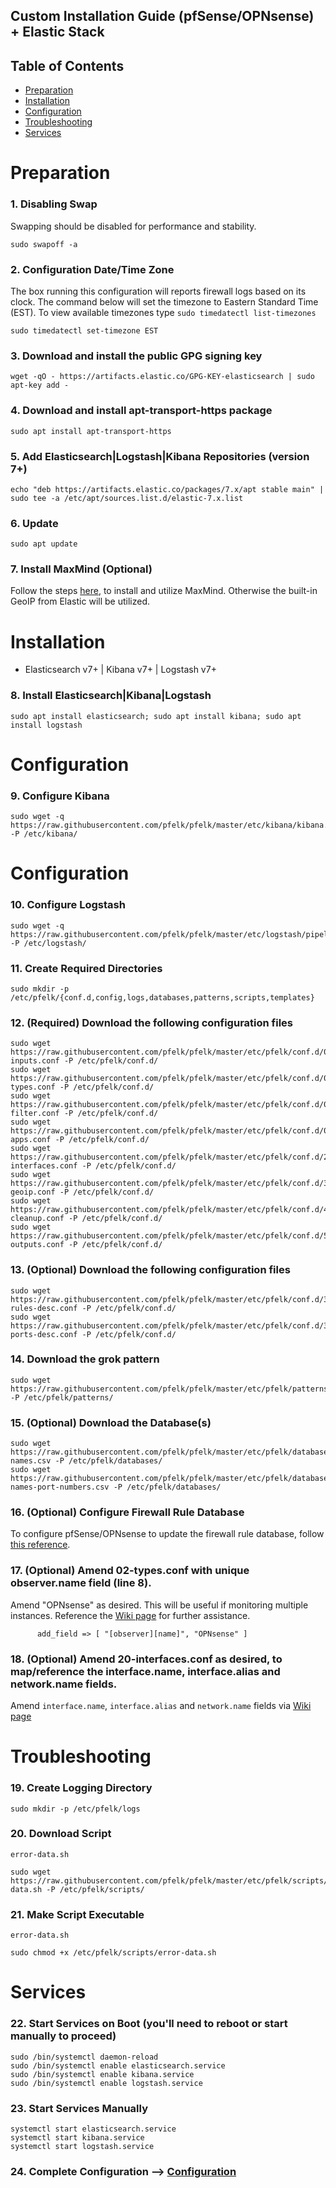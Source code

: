 ## Custom Installation Guide (pfSense/OPNsense) + Elastic Stack 

## Table of Contents

- [Preparation](#preparation)
- [Installation](#installation)
- [Configuration](#configuration)
- [Troubleshooting](#troubleshooting)
- [Services](#services)

# Preparation

### 1. Disabling Swap
Swapping should be disabled for performance and stability.
```
sudo swapoff -a
```

### 2. Configuration Date/Time Zone
The box running this configuration will reports firewall logs based on its clock.  The command below will set the timezone to Eastern Standard Time (EST).  To view available timezones type `sudo timedatectl list-timezones`
```
sudo timedatectl set-timezone EST
```

### 3. Download and install the public GPG signing key
```
wget -qO - https://artifacts.elastic.co/GPG-KEY-elasticsearch | sudo apt-key add -
```

### 4. Download and install apt-transport-https package
```
sudo apt install apt-transport-https
```

### 5. Add Elasticsearch|Logstash|Kibana Repositories (version 7+)
```
echo "deb https://artifacts.elastic.co/packages/7.x/apt stable main" | sudo tee -a /etc/apt/sources.list.d/elastic-7.x.list
```

### 6. Update
```
sudo apt update
```

### 7. Install MaxMind (Optional)
Follow the steps [here](https://github.com/pfelk/pfelk/wiki/How-To:-MaxMind-via-GeoIP-with-pfELK), to install and utilize MaxMind. Otherwise the built-in GeoIP from Elastic will be utilized.

# Installation
- Elasticsearch v7+ | Kibana v7+ | Logstash v7+

### 8. Install Elasticsearch|Kibana|Logstash
```
sudo apt install elasticsearch; sudo apt install kibana; sudo apt install logstash
```

# Configuration

### 9. Configure Kibana
```
sudo wget -q https://raw.githubusercontent.com/pfelk/pfelk/master/etc/kibana/kibana.yml -P /etc/kibana/
```

# Configuration

### 10. Configure Logstash
```
sudo wget -q https://raw.githubusercontent.com/pfelk/pfelk/master/etc/logstash/pipelines.yml -P /etc/logstash/
```

### 11. Create Required Directories 
```
sudo mkdir -p /etc/pfelk/{conf.d,config,logs,databases,patterns,scripts,templates}
```

### 12. (Required) Download the following configuration files
```
sudo wget https://raw.githubusercontent.com/pfelk/pfelk/master/etc/pfelk/conf.d/01-inputs.conf -P /etc/pfelk/conf.d/
sudo wget https://raw.githubusercontent.com/pfelk/pfelk/master/etc/pfelk/conf.d/02-types.conf -P /etc/pfelk/conf.d/
sudo wget https://raw.githubusercontent.com/pfelk/pfelk/master/etc/pfelk/conf.d/03-filter.conf -P /etc/pfelk/conf.d/
sudo wget https://raw.githubusercontent.com/pfelk/pfelk/master/etc/pfelk/conf.d/05-apps.conf -P /etc/pfelk/conf.d/
sudo wget https://raw.githubusercontent.com/pfelk/pfelk/master/etc/pfelk/conf.d/20-interfaces.conf -P /etc/pfelk/conf.d/
sudo wget https://raw.githubusercontent.com/pfelk/pfelk/master/etc/pfelk/conf.d/30-geoip.conf -P /etc/pfelk/conf.d/
sudo wget https://raw.githubusercontent.com/pfelk/pfelk/master/etc/pfelk/conf.d/45-cleanup.conf -P /etc/pfelk/conf.d/
sudo wget https://raw.githubusercontent.com/pfelk/pfelk/master/etc/pfelk/conf.d/50-outputs.conf -P /etc/pfelk/conf.d/
```

### 13. (Optional) Download the following configuration files
```
sudo wget https://raw.githubusercontent.com/pfelk/pfelk/master/etc/pfelk/conf.d/35-rules-desc.conf -P /etc/pfelk/conf.d/
sudo wget https://raw.githubusercontent.com/pfelk/pfelk/master/etc/pfelk/conf.d/36-ports-desc.conf -P /etc/pfelk/conf.d/
```

### 14. Download the grok pattern
```
sudo wget https://raw.githubusercontent.com/pfelk/pfelk/master/etc/pfelk/patterns/pfelk.grok -P /etc/pfelk/patterns/
```

### 15. (Optional) Download the Database(s)
```
sudo wget https://raw.githubusercontent.com/pfelk/pfelk/master/etc/pfelk/databases/rule-names.csv -P /etc/pfelk/databases/
sudo wget https://raw.githubusercontent.com/pfelk/pfelk/master/etc/pfelk/databases/service-names-port-numbers.csv -P /etc/pfelk/databases/
```

### 16. (Optional) Configure Firewall Rule Database
To configure pfSense/OPNsense to update the firewall rule database, follow [this reference](https://github.com/pfelk/pfelk/wiki/References:-Rule-Descriptions).

### 17. (Optional) Amend 02-types.conf with unique observer.name field (line 8).  
Amend "OPNsense" as desired.  This will be useful if monitoring multiple instances. Reference the [Wiki page](https://github.com/pfelk/pfelk/wiki/References:-Multiple-Instances) for further assistance.
```
      add_field => [ "[observer][name]", "OPNsense" ]
```
### 18. (Optional) Amend 20-interfaces.conf as desired, to map/reference the interface.name, interface.alias and network.name fields. 
Amend `interface.name`, `interface.alias` and `network.name` fields via [Wiki page](https://github.com/pfelk/pfelk/wiki/References:-Customized-Interface-Names)

# Troubleshooting
### 19. Create Logging Directory 
```
sudo mkdir -p /etc/pfelk/logs
```

### 20. Download Script
`error-data.sh`
```
sudo wget https://raw.githubusercontent.com/pfelk/pfelk/master/etc/pfelk/scripts/error-data.sh -P /etc/pfelk/scripts/
```

### 21. Make Script Executable
`error-data.sh` 
```
sudo chmod +x /etc/pfelk/scripts/error-data.sh
```

# Services
### 22. Start Services on Boot (you'll need to reboot or start manually to proceed)
```
sudo /bin/systemctl daemon-reload
sudo /bin/systemctl enable elasticsearch.service
sudo /bin/systemctl enable kibana.service
sudo /bin/systemctl enable logstash.service
```
### 23. Start Services Manually
```
systemctl start elasticsearch.service 
systemctl start kibana.service
systemctl start logstash.service
```

### 24. Complete Configuration --> [Configuration](configuration.md)
